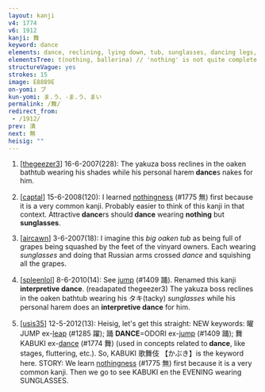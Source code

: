```yaml
---
layout: kanji
v4: 1774
v6: 1912
kanji: 舞
keyword: dance
elements: dance, reclining, lying down, tub, sunglasses, dancing legs, ballerina, evening, cow
elementsTree: t(nothing, ballerina) // 'nothing' is not quite complete here, but recognizable
structureVague: yes
strokes: 15
image: E8889E
on-yomi: ブ
kun-yomi: ま.う、-ま.う、まい
permalink: /舞/
redirect_from:
 - /1912/
prev: 潰
next: 無
heisig: ""
---
```


1) [<a href="http://kanji.koohii.com/profile/thegeezer3">thegeezer3</a>] 16-6-2007(228): The yakuza boss reclines in the oaken bathtub wearing his shades while his personal harem<strong> dance</strong>s nakes for him.

2) [<a href="http://kanji.koohii.com/profile/captal">captal</a>] 15-6-2008(120): I learned <a href="../v4/1775.html">nothingness</a> (#1775 無) first because it is a very common kanji. Probably easier to think of this kanji in that context. Attractive<strong> dance</strong>rs should<strong> dance</strong> wearing <strong>nothing</strong> but <strong>sunglasses</strong>.

3) [<a href="http://kanji.koohii.com/profile/aircawn">aircawn</a>] 3-6-2007(18): I imagine this <em>big oaken tub</em> as being full of grapes being squashed by the feet of the vinyard owners. Each wearing <em>sunglasses</em> and doing that Russian arms crossed <em>dance</em> and squishing all the grapes.

4) [<a href="http://kanji.koohii.com/profile/spleenlol">spleenlol</a>] 8-6-2010(14): See <a href="../v4/1409.html">jump</a> (#1409 踊). Renamed this kanji <strong>interpretive<strong> dance</strong></strong>. (readapated thegeezer3) The yakuza boss reclines in the oaken bathtub wearing his タキ(tacky) <em>sunglasses</em> while his personal harem does an <strong>interpretive<strong> dance</strong></strong> for him.

5) [<a href="http://kanji.koohii.com/profile/usis35">usis35</a>] 12-5-2012(13): Heisig, let&#039;s get this straight: NEW keywords: 曜 JUMP ex-<a href="../v4/1285.html">leap</a> (#1285 躍); 踊 <strong> DANCE</strong>=ODORI ex-<a href="../v4/1409.html">jump</a> (#1409 踊); 舞 KABUKI ex-<a href="../v4/1774.html">dance</a> (#1774 舞) (used in concepts related to<strong> dance</strong>, like stages, fluttering, etc.). So, KABUKI 歌舞伎 【かぶき】is the keyword here. STORY: We learn <a href="../v4/1775.html">nothingness</a> (#1775 無) first because it is a very common kanji. Then we go to see KABUKI en the EVENING wearing SUNGLASSES.

